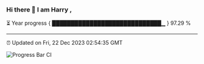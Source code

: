 ### Hi there 👋 I am Harry , 

⏳ Year progress { █████████████████████████████▁ } 97.29 %

---

⏰ Updated on Fri, 22 Dec 2023 02:54:35 GMT

![Progress Bar CI](https://github.com/duykhang68/duykhang68/workflows/Progress%20Bar%20CI/badge.svg)
